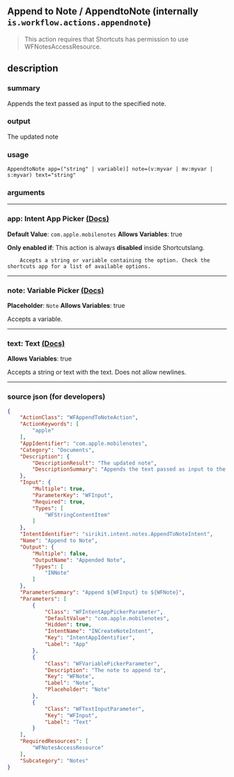 
## Append to Note / AppendtoNote (internally `is.workflow.actions.appendnote`)

> This action requires that Shortcuts has permission to use WFNotesAccessResource.


## description

### summary

Appends the text passed as input to the specified note.


### output

The updated note

### usage
```
AppendtoNote app=("string" | variable)] note=(v:myvar | mv:myvar | s:myvar) text="string"
```

### arguments

---

### app: Intent App Picker [(Docs)](https://pfgithub.github.io/shortcutslang/gettingstarted#other-fields)
**Default Value**: ```
		com.apple.mobilenotes
		```
**Allows Variables**: true

**Only enabled if**: This action is always **disabled** inside Shortcutslang.

		Accepts a string or variable containing the option. Check the shortcuts app for a list of available options. 

---

### note: Variable Picker [(Docs)](https://pfgithub.github.io/shortcutslang/gettingstarted#variable-picker-fields)
**Placeholder**: ```
		Note
		```
**Allows Variables**: true



Accepts a variable.

---

### text: Text [(Docs)](https://pfgithub.github.io/shortcutslang/gettingstarted#text-field)
**Allows Variables**: true



Accepts a string 
or text
with the text. Does not allow newlines.

---

### source json (for developers)

```json
{
	"ActionClass": "WFAppendToNoteAction",
	"ActionKeywords": [
		"apple"
	],
	"AppIdentifier": "com.apple.mobilenotes",
	"Category": "Documents",
	"Description": {
		"DescriptionResult": "The updated note",
		"DescriptionSummary": "Appends the text passed as input to the specified note."
	},
	"Input": {
		"Multiple": true,
		"ParameterKey": "WFInput",
		"Required": true,
		"Types": [
			"WFStringContentItem"
		]
	},
	"IntentIdentifier": "sirikit.intent.notes.AppendToNoteIntent",
	"Name": "Append to Note",
	"Output": {
		"Multiple": false,
		"OutputName": "Appended Note",
		"Types": [
			"INNote"
		]
	},
	"ParameterSummary": "Append ${WFInput} to ${WFNote}",
	"Parameters": [
		{
			"Class": "WFIntentAppPickerParameter",
			"DefaultValue": "com.apple.mobilenotes",
			"Hidden": true,
			"IntentName": "INCreateNoteIntent",
			"Key": "IntentAppIdentifier",
			"Label": "App"
		},
		{
			"Class": "WFVariablePickerParameter",
			"Description": "The note to append to",
			"Key": "WFNote",
			"Label": "Note",
			"Placeholder": "Note"
		},
		{
			"Class": "WFTextInputParameter",
			"Key": "WFInput",
			"Label": "Text"
		}
	],
	"RequiredResources": [
		"WFNotesAccessResource"
	],
	"Subcategory": "Notes"
}
```
